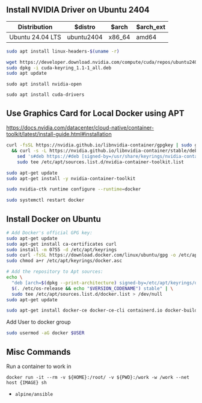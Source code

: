 
## Install NVIDIA Driver on Ubuntu 2404

| Distribution     | $distro    | $arch  | $arch_ext |
| ---------------- | ---------- | ------ | --------- |
| Ubuntu 24.04 LTS | ubuntu2404 | x86_64 | amd64     |

```bash
sudo apt install linux-headers-$(uname -r)
```

``` bash
wget https://developer.download.nvidia.com/compute/cuda/repos/ubuntu2404/x86_64/cuda-keyring_1.1-1_all.deb
sudo dpkg -i cuda-keyring_1.1-1_all.deb
sudo apt update
```

```
sudo apt install nvidia-open
```

```
sudo apt install cuda-drivers
```
## Use Graphics Card for Local Docker using APT

https://docs.nvidia.com/datacenter/cloud-native/container-toolkit/latest/install-guide.html#installation

``` bash
curl -fsSL https://nvidia.github.io/libnvidia-container/gpgkey | sudo gpg --dearmor -o /usr/share/keyrings/nvidia-container-toolkit-keyring.gpg \
  && curl -s -L https://nvidia.github.io/libnvidia-container/stable/deb/nvidia-container-toolkit.list | \
    sed 's#deb https://#deb [signed-by=/usr/share/keyrings/nvidia-container-toolkit-keyring.gpg] https://#g' | \
    sudo tee /etc/apt/sources.list.d/nvidia-container-toolkit.list
```

``` bash
sudo apt-get update
sudo apt-get install -y nvidia-container-toolkit
```

``` bash
sudo nvidia-ctk runtime configure --runtime=docker
```

``` bash
sudo systemctl restart docker
```
## Install Docker on Ubuntu

``` bash
# Add Docker's official GPG key:
sudo apt-get update
sudo apt-get install ca-certificates curl
sudo install -m 0755 -d /etc/apt/keyrings
sudo curl -fsSL https://download.docker.com/linux/ubuntu/gpg -o /etc/apt/keyrings/docker.asc
sudo chmod a+r /etc/apt/keyrings/docker.asc

# Add the repository to Apt sources:
echo \
  "deb [arch=$(dpkg --print-architecture) signed-by=/etc/apt/keyrings/docker.asc] https://download.docker.com/linux/ubuntu \
  $(. /etc/os-release && echo "$VERSION_CODENAME") stable" | \
  sudo tee /etc/apt/sources.list.d/docker.list > /dev/null
sudo apt-get update
```


```bash
sudo apt-get install docker-ce docker-ce-cli containerd.io docker-buildx-plugin docker-compose-plugin
```

Add User to docker group

``` bash
sudo usermod -aG docker $USER
```

## Misc Commands

Run a container to work in

```
docker run -it --rm -v ${HOME}:/root/ -v ${PWD}:/work -w /work --net host {IMAGE} sh
```

 - `alpine/ansible`
